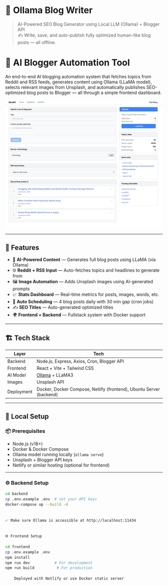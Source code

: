 
# 🧠 Ollama Blog Writer

> AI-Powered SEO Blog Generator using Local LLM (Ollama) + Blogger API  
> ✍️ Write, save, and auto-publish fully optimized human-like blog posts — all offline.



# 🧠 AI Blogger Automation Tool

An end-to-end AI blogging automation system that fetches topics from Reddit and RSS feeds, generates content using Ollama (LLaMA model), selects relevant images from Unsplash, and automatically publishes SEO-optimized blog posts to Blogger — all through a simple frontend dashboard.

![AI Blogger Automation](./preview.png)

---

## 🚀 Features

- 🤖 **AI-Powered Content** — Generates full blog posts using LLaMA (via Ollama)
- 🌐 **Reddit + RSS Input** — Auto-fetches topics and headlines to generate from
- 🖼️ **Image Automation** — Adds Unsplash images using AI-generated prompts
- 📈 **Stats Dashboard** — Real-time metrics for posts, images, words, etc.
- 📅 **Auto Scheduling** — 4 blog posts daily with 30 min gap (cron jobs)
- ✍️ **SEO Titles** — Auto-generated optimized titles
- 🌍 **Frontend + Backend** — Fullstack system with Docker support

---

## 🏗️ Tech Stack

| Layer       | Tech                                             |
|-------------|--------------------------------------------------|
| Backend     | Node.js, Express, Axios, Cron, Blogger API       |
| Frontend    | React + Vite + Tailwind CSS                      |
| AI Model    | [Ollama](https://ollama.com) + LLaMA3            |
| Images      | Unsplash API                                     |
| Deployment  | Docker, Docker Compose, Netlify (frontend), Ubuntu Server (backend) |

---

## 🧪 Local Setup

### 📦 Prerequisites

- Node.js (v18+)
- Docker & Docker Compose
- Ollama model running locally (`ollama serve`)
- Unsplash + Blogger API keys
- Netlify or similar hosting (optional for frontend)

---

### ⚙️ Backend Setup

```bash
cd backend
cp .env.example .env  # set your API keys
docker-compose up --build -d


✅ Make sure Ollama is accessible at http://localhost:11434


🌐 Frontend Setup

cd frontend
cp .env.example .env
npm install
npm run dev           # For development
npm run build          # For production

    Deployed with Netlify or use Docker static server